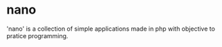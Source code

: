 # nano
'nano' is a collection of simple applications made in php with objective to pratice programming.
